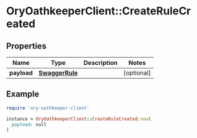 # OryOathkeeperClient::CreateRuleCreated

## Properties

| Name | Type | Description | Notes |
| ---- | ---- | ----------- | ----- |
| **payload** | [**SwaggerRule**](SwaggerRule.md) |  | [optional] |

## Example

```ruby
require 'ory-oathkeeper-client'

instance = OryOathkeeperClient::CreateRuleCreated.new(
  payload: null
)
```

